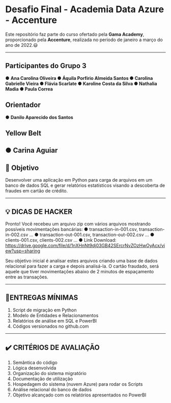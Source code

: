 # Desafio Final - Academia Data Azure - Accenture

Este repositório faz parte do curso ofertado pela **Gama Academy**, proporcionado pela **Accenture**, realizada no periodo de janeiro a março do ano de 2022.😃

---
## Participantes do Grupo 3

● **Ana Carolina Oliveira
● Áquila Porfirio Almeida Santos
● Carolina Gabrielle Vieira
● Flávia Scarlate
● Karoline Costa da Silva
● Nathalia Madia
● Paula Correa**

## Orientador

● **Danilo Aparecido dos Santos**

## Yellow Belt

● **Carina Aguiar**
---
## 🎯 Objetivo
Desenvolver uma aplicação em Python para carga de arquivos em um banco de dados SQL e gerar relatórios estatísticos visando a descoberta de fraudes em cartão de crédito.

---
## 💡 DICAS DE HACKER
Pronto! Você recebeu um arquivo zip com vários arquivos mostrando possíveis movimentações bancárias:
● transaction-in-001.csv, transaction-in-002.csv …
● transaction-out-001.csv, transaction-out-002.csv …
● clients-001.csv, clients-002.csv …
● Link Download: https://drive.google.com/file/d/1nXHnNt9dj03GB42SErcrNvZOzHwOyAcx/view?usp=sharing

Seu objetivo inicial é analisar estes arquivos criando uma base de dados relacional para fazer a carga e depois analisá-la. O cartão fraudado, será aquele que tiver movimentações abaixo de 2 minutos de espaçamento entre as transações.

---
## 📝ENTREGAS MÍNIMAS

1. Script de migração em Python
2. Modelo de Entidades e Relacionamentos
3. Relatórios de análise em SQL e PowerBI
4. Códigos versionados no github.com

---
## ✔️ CRITÉRIOS DE AVALIAÇÃO

1. Semântica do código
2. Lógica desenvolvida
3. Organização do sistema migratório
4. Documentação de utilização
5. Hospedagem do sistema (nuvem Azure) para rodar os Scripts
6. Análise relacional do banco de dados
7. Objetivo alcançado com os relatórios apresentados no PowerBI


